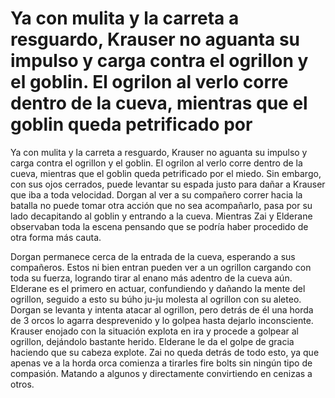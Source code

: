 # Ya con mulita y la carreta a resguardo, Krauser no aguanta su impulso y carga contra el ogrillon y el goblin. El ogrilon al verlo corre dentro de la cueva, mientras que el goblin queda petrificado por

Ya con mulita y la carreta a resguardo, Krauser no aguanta su impulso y carga contra el ogrillon y el goblin. El ogrilon al verlo corre dentro de la cueva, mientras que el goblin queda petrificado por el miedo. Sin embargo, con sus ojos cerrados, puede levantar su espada justo para dañar a Krauser que iba a toda velocidad. Dorgan al ver a su compañero correr hacia la batalla no puede tomar otra acción que no sea acompañarlo, pasa por su lado decapitando al goblin y entrando a la cueva. Mientras Zai y Elderane observaban toda la escena pensando que se podría haber procedido de otra forma más cauta. 

Dorgan permanece cerca de la entrada de la cueva, esperando a sus compañeros. Estos ni bien entran pueden ver a un ogrillon cargando con toda su fuerza, logrando tirar al enano más adentro de la cueva aún. Elderane es el primero en actuar, confundiendo y dañando la mente del ogrillon, seguido a esto su búho ju-ju molesta al ogrillon con su aleteo. Dorgan se levanta y intenta atacar al ogrillon, pero detrás de él una horda de 3 orcos lo agarra desprevenido y lo golpea hasta dejarlo inconsciente. Krauser enojado con la situación explota en ira y procede a golpear al ogrillon, dejándolo bastante herido. Elderane le da el golpe de gracia haciendo que su cabeza explote. Zai no queda detrás de todo esto, ya que apenas ve a la horda orca comienza a tirarles fire bolts sin ningún tipo de compasión. Matando a algunos y directamente convirtiendo en cenizas a otros.

